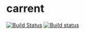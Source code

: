 # carrent

[![Build Status](https://travis-ci.org/cmenzi/carrent.svg?branch=master)](https://travis-ci.org/cmenzi/carrent)
[![Build status](https://ci.appveyor.com/api/projects/status/qtdy6e8h52e437k9?svg=true)](https://ci.appveyor.com/project/cmenzi/carrent)


